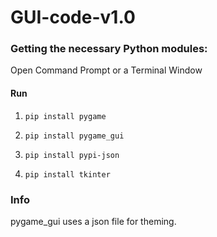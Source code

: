 # GUI-code-v1.0



<h3> Getting the necessary Python modules: </h3>
Open Command Prompt
or a Terminal Window


<h4> Run </h4>

1. `pip install pygame`

2. `pip install pygame_gui`

3. `pip install pypi-json`

4. `pip install tkinter`


<h3> Info </h3>
pygame_gui uses a json file for theming.
